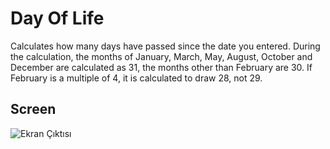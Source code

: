 # Day Of Life

Calculates how many days have passed since the date you entered. During the calculation, the months of January, March, May, August, October and December are calculated as 31, the months other than February are 30. If February is a multiple of 4, it is calculated to draw 28, not 29.

## Screen

![Ekran Çıktısı](../gifs/DayOfLife.gif?raw=true)
